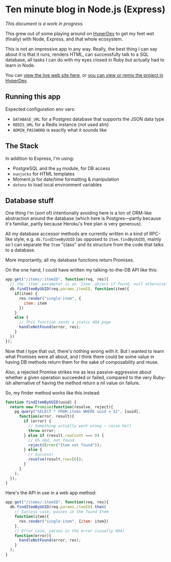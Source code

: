 # Ten minute blog in Node.js (Express)

_This document is a work in progress._

This grew out of some playing around on [HyperDev](https://hyperdev.com) to get my feet wet (finally) with Node, Express, and that whole ecosystem.

This is not an impressive app in any way. Really, the best thing I can say about it is that it runs, renders HTML, can successfully talk to a SQL database, all tasks I can do with my eyes closed in Ruby but actually had to learn in Node.

You can [view the live web site here](https://coffee-wave.hyperdev.space), or [you can view or remix the project in HyperDev](https://hyperdev.com/#!/project/coffee-wave).

## Running this app

Expected configuration env vars:

* `DATABASE_URL` for a Postgres database that supports the JSON data type
* `REDIS_URL` for a Redis instance (not used atm)
* `ADMIN_PASSWORD` is exactly what it sounds like

## The Stack

In addition to Express, I'm using:
* PostgreSQL and the `pg` module, for DB access
* `nunjucks` for HTML templates
* Moment.js for date/time formatting & manipulation
* `dotenv` to load local environment variables

## Database stuff

One thing I'm (sort of) intentionally avoiding here is a ton of ORM-like abstraction around the database (which here is Postgres—partly because it's familiar, partly because Heroku's free plan is very generous).

All my database accessor methods are currently written in a kind of RPC-like style, e.g. `db.findItemByUUID` (as opposed to `Item.findByUUID`), mainly so I can separate the `Item` "class" and its structure from the code that talks to a database.

More importantly, all my database functions return Promises.

On the one hand, I could have written my talking-to-the-DB API like this:

```javascript
app.get("/items/:itemID", function(req, res){  
  // the `item` parameter is an `Item` object if found, null otherwise
  db.findItemByUUID(req.params.itemID, function(item){
    if(item) {
      res.render("single-item", {
        item: item
      })
    }
    else {
      // This function sends a static 404 page
      handleNotFound(error, res);
    }
  })
});
```

Now that I type that out, there's nothing wrong with it. But I wanted to learn what Promises were all about, and I think there could be some value in having DB methods return them for the sake of composability and reuse.

Also, a rejected Promise strikes me as less passive-aggressive about whether a given operation succeeded or failed, compared to the very Ruby-ish alternative of having the method return a nil value on failure.

So, my finder method works like this instead:

```javascript
function findItemByUUID(uuid) {
  return new Promise(function(resolve, reject){
    pg.query("SELECT * FROM items WHERE uuid = $1", [uuid],
      function(error, result){
        if (error) {
          // Something actually went wrong — raise hell
          throw error;
        } else if (result.rowCount === 0) {
          // Oh nbd, not found
          reject(Error("Item not found"));
        } else {
          // Success!
          resolve(result.rows[0]);
        }
      }
    );
  });
}
```

Here's the API in use in a web app method:

```javascript
app.get("/items/:itemID", function(req, res){  
  db.findItemByUUID(req.params.itemID).then(
    // Success case, passes in the found Item
    function(item){
      res.render("single-item", {item: item})
    },
    // Error case, passes in the error (usually 404)
    function(error){
      handleNotFound(error, res);
    }
  );
}
```
